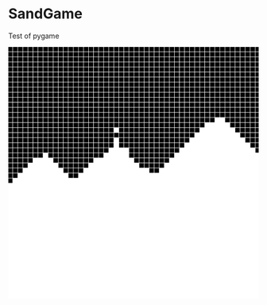 # SandGame
Test of pygame

![Result](https://github.com/someengineername/SandGame/blob/master/result.png)
